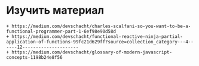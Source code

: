 # Изучить материал
    + https://medium.com/devschacht/charles-scalfani-so-you-want-to-be-a-functional-programmer-part-1-6ef98e90d58d
    + https://medium.com/devschacht/functional-reactive-ninja-partial-application-of-functions-99fc21d629ff?source=collection_category---4------12---------------------
    + https://medium.com/devschacht/glossary-of-modern-javascript-concepts-1198b24e8f56

